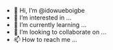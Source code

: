 - 👋 Hi, I’m @idowueboigbe
- 👀 I’m interested in ...
- 🌱 I’m currently learning ...
- 💞️ I’m looking to collaborate on ...
- 📫 How to reach me ...

<!---
idowueboigbe/idowueboigbe is a ✨ special ✨ repository because its `README.md` (this file) appears on your GitHub profile.
You can click the Preview link to take a look at your changes.
--->
